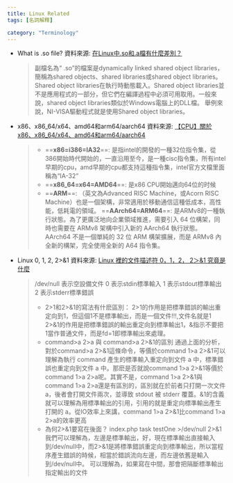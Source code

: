 ```yaml
---
title: Linux Related
tags: [名詞解釋]

category: "Terminology"
---
```


* What is .so file?
    資料來源: [在Linux中.so和.a檔有什麼差別？](https://knowledge.ni.com/KnowledgeArticleDetails?id=kA00Z000000P8svSAC&l=zh-TW)
    > 副檔名為“ .so”的檔案是dynamically linked shared object libraries，簡稱為shared objects、shared libraries或shared object libraries。Shared object libraries在執行時動態載入。Shared object libraries並不是應用程式的一部分，但它們在編譯過程中必須可用取用。一般來說，shared object libraries類似於Windows電腦上的DLL檔。 舉例來說，NI-VISA驅動程式就是使用Shared object libraries。 

* x86、x86_64/x64、amd64和arm64/aarch64
    資料來源: [【CPU】關於x86、x86_64/x64、amd64和arm64/aarch64](https://blog.csdn.net/michaelwoshi/article/details/105105421)
    > * ==**x86=i386=IA32**==: 是指intel的開發的一種32位指令集，從386開始時代開始的，一直沿用至今，是一種cisc指令集，所有intel早期的cpu，amd早期的cpu都支持這種指令集，intel官方文檔里面稱為“IA-32”
    > * ==**x86_64=x64=AMD64**==: 是x86 CPU開始邁向64位的时候
    > * ==**ARM**==: （英文為Advanced RISC Machine，或Acorn RISC Machine）也是一個架構，非常適用於移動通信這種低成本，高性能，低耗電的領域。
    > ==**AArch64=ARM64**==: 是ARMv8的一種執行狀態。為了更廣泛地向企業領域推進，需要引入 64 位構架，同時也需要在 ARMv8 架構中引入新的 AArch64 執行狀態。AArch64 不是一個單純的 32 位 ARM 構架擴展，而是 ARMv8 內全新的構架，完全使用全新的 A64 指令集。

* Linux 0, 1, 2, 2>&1
    資料來源: [Linux 裡的文件描述符 0，1，2， 2＞&1 究竟是什麼](https://blog.csdn.net/yzf279533105/article/details/128587714)
    > /dev/null 表示空設備文件
    > 0 表示stdin標準輸入
    > 1 表示stdout標準輸出
    > 2 表示stderr標準錯誤
    > * 2>1和2>&1的寫法有什麽區別：
    > 2>1的作用是把標準錯誤的輸出重定向到1，但這個1不是標準輸出，而是一個文件!!!,文件名就是1
    > 2>&1的作用是把標準錯誤的輸出重定向到標準輸出1，&指示不要把1當作普通文件，而是fd=1即標準輸出來處理。
    > * command>a 2>a 與 command>a 2>&1的區別
    > 通過上面的分析，對於command>a 2>&1這條命令，等價於command 1>a 2>&1可以理解為執行 command 產生的標準輸入重定向到文件 a 中，標準錯誤也重定向到文件 a 中。那麽是否就說command 1>a 2>&1等價於command 1>a 2>a呢。其實不是，command 1>a 2>&1與command 1>a 2>a還是有區別的，區別就在於前者只打開一次文件a，後者會打開文件兩次，並導致 stdout 被 stderr 覆蓋。&1的含義就可以理解為用標準輸出的引用，引用的就是重定向標準輸出產生打開的 a。從IO效率上來講，command 1>a 2>&1比command 1>a 2>a的效率更高
    > * 為何2>&1要寫在後面？
    > index.php task testOne >/dev/null 2>&1
    > 我們可以理解為，左邊是標準輸出，好，現在標準輸出直接輸入到/dev/null中，而2>&1是將標準錯誤重定向到標準輸出，所以當程序產生錯誤的時候，相當於錯誤流向左邊，而左邊依舊是輸入到/dev/null中。
    > 可以理解為，如果寫在中間，那會把隔斷標準輸出指定輸出的文件